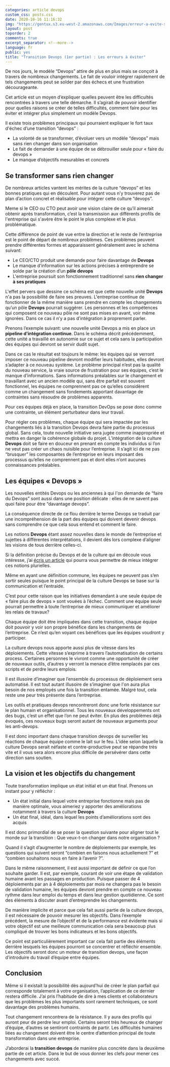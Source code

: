 ```yaml
---
categories: article devops
custom_css: posts.css
date: 2020-10-16 11:16:32
img: "https://gentux.s3.eu-west-2.amazonaws.com/Images/erreur-a-evite-small.png"
layout: post
toporder: 2
comments: true
excerpt_separator: <!--more-->
language: fr
public: yes
title: "Transition Devops (1er partie) : Les erreurs à éviter"
---
```


De nos jours, le modèle “Devops” attire de plus en plus mais se conçoit à
travers de nombreux changements. Le fait de vouloir intégrer rapidement de tels
changements peut se solder par des échecs et une frustration décourageante.

<!--more-->

Cet article est un moyen d’expliquer quelles peuvent être les difficultés
rencontrées à travers une telle démarche. Il s’agirait de pouvoir identifier
pour quelles raisons se créer de telles difficultés, comment faire pour les
éviter et intégrer plus simplement un modèle Devops.

Il existe trois problèmes principaux qui pourraient expliquer le fort taux
d'échec d’une transition “devops” :

* La volonté de se transformer, d’évoluer vers un modèle “devops” mais sans
  rien changer dans son organisation
* Le fait de demander à une équipe de se débrouiller seule pour « faire du
  devops »
* Le manque d’objectifs mesurables et concrets

## Se transformer sans rien changer

De nombreux articles vantent les mérites de la culture “devops” et les bonnes
pratiques qui en découlent. Pour autant vous n’y trouverez pas de plan d’action
concret et réalisable pour intégrer cette culture “devops”.

Meme si le CEO ou CTO peut avoir une vision claire de ce qu’il aimerait obtenir
après transformation, c’est la transmission aux différents profils de
l'entreprise qui s'avère être le point le plus complexe et le plus
problématique.

Cette différence de point de vue entre la direction et le reste de l’entreprise
est le point de départ de nombreux problèmes. Ces problèmes peuvent prendre
différentes formes et apparaissent généralement avec le schéma suivant:

* Le CEO/CTO produit une demande pour faire davantage de **Devops**
* Le manque d’information sur les actions précises à entreprendre se solde par
  la création d’un **pôle devops**
* L'entreprise poursuit son fonctionnement traditionnel sans **rien changer à ses
  pratiques**

L'effet pervers que dessine ce schéma est que cette nouvelle unité **Devops**
n'a pas la possibilité de faire ses preuves. L'entreprise continue de
fonctionner de la même manière sans prendre en compte les changements qu’un
pôle **Devops** pourrait suggérer. Les personnes et les compétences qui
composent ce nouveau pôle ne sont pas mises en avant, voir même ignorées. Dans
ce cas il n’y a pas d’intégration à proprement parler.

Prenons l’exemple suivant: une nouvelle unité Devops a mis en place un
**pipeline d’intégration continue**. Dans le schéma décrit précédemment, cette
unité a travaillé en autonomie sur ce sujet et cela sans la participation des
équipes qui devront se servir dudit sujet.

Dans ce cas le résultat est toujours le même: les équipes qui se verront
imposer ce nouveau pipeline devront modifier leurs habitudes, elles devront
s’adapter à ce nouveau système. Le problème principal n’est pas la qualité du
nouveau service, la vraie source de frustration pour ses équipes, c’est le
manque d’informations. Sans informations préalables sur le changement et
travaillant avec un ancien modèle qui, sans être parfait est souvent
fonctionnel, les équipes ne comprennent pas ce qu’elles considèrent comme un
changement sans fondements apportant davantage de contraintes sans résoudre de
problèmes apparents.

Pour ces équipes déjà en place, la transition DevOps se pose donc comme une
contrainte, un élément perturbateur dans leur travail.

Pour régler ces problèmes, chaque équipe qui sera impactée par les changements
liés à la transition Devops devra faire partie du processus global. Sans cela,
toute nouvelle initiative sera jugée comme inappropriée et mettra en danger la
cohérence globale du projet. L’intégration de la culture **Devops** doit se faire
en douceur en prenant en compte les individus si l’on ne veut pas créer un
chaos nuisible pour l’entreprise. Il s’agit ici de ne pas “brusquer” les
composantes de l’entreprise en leurs imposant des processus qu’elles ne
comprennent pas et dont elles n’ont aucunes connaissances préalables.

## Les équipes « Devops »

Les nouvelles entités Devops ou les anciennes à qui l'on demande de “faire du
Devops” sont aussi dans une position délicate : elles de ne savent pas quoi
faire pour être “davantage devops”.

La conséquence directe de ce flou derrière le terme Devops se traduit par une
incompréhension de la part des équipes qui doivent devenir devops sans
comprendre ce que cela sous entend et comment le faire.

Les notions **Devops** étant assez nouvelles dans le monde de l’entreprise et
sujettes à différentes interprétations, il devient dès lors complexe d’aligner
les visions de tous derrière celles-ci.

Si la définition précise du Devops et de la culture qui en découle vous
intéresse, j’ai [écris un
article](https://romain.soufflet.io/work/devops/sre/2018/08/11/sre-devops-que-font-ils)
qui pourra vous permettre de mieux intégrer ces notions plurielles.

Même en ayant une définition commune, les équipes ne peuvent pas s’en sortir
seules puisque le point principal de la culture Devops se base sur la
communication et l’entraide.

C’est pour cette raison que les initiatives demandant à une seule équipe de «
faire plus de devops » sont vouées à l’échec. Comment une équipe seule pourrait
permettre à toute l’entreprise de mieux communiquer et améliorer les relais de
travaux?

Chaque équipe doit être impliquées dans cette transition, chaque équipe doit
pouvoir y voir son propre bénéfice dans les changements de l’entreprise. Ce
n’est qu’en voyant ces bénéfices que les équipes voudront y participer.

La culture devops nous apporte aussi plus de vitesse dans les déploiements.
Cette vitesse s’exprime à travers l’automatisation de certains process.
Certaines personnes le vivront comme une opportunité de créer de nouveaux
outils, d’autres y verront la menace d’être remplacés par ces scripts et de
perdre leurs emplois.

Il est illusoire d’imaginer que l’ensemble du processus de déploiement sera
automatisé. Il est tout autant illusoire de s’imaginer que l'on aura plus
besoin de nos employés une fois la transition entamée. Malgré tout, cela reste
une peur très présente dans l’entreprise.

Les outils et pratiques devops rencontreront donc une forte résistance sur le
plan humain et organisationnel. Tous les nouveaux développements ont des bugs,
c’est un effet que l’on ne peut éviter. En plus des problèmes déjà évoqués, ces
nouveaux bugs seront autant de nouveaux arguments pour les anti-devops.

Il est donc important dans chaque transition devops de surveiller les réactions
de chaque équipe comme le lait sur le feu. L’idée selon laquelle la culture
Devops serait néfaste et contre-productive peut se répandre très vite et il
vous sera alors encore plus difficile de persévérer dans cette direction sans
soutien.

## La vision et les objectifs du changement

Toute transformation implique un état initial et un état final. Prenons un
instant pour y réfléchir :

* Un état initial dans lequel votre entreprise fonctionne mais pas de manière
  optimale, vous aimeriez y apporter des améliorations notamment à travers la
  culture **Devops**
* Un état final, idéal, dans lequel les points d’améliorations sont des acquis

Il est donc primordial de se poser la question suivante pour aligner tout le
monde sur la transition : Que veux-t-on changer dans notre organisation ?

Quand il s’agit d’augmenter le nombre de déploiements par exemple, les
questions qui suivent seront “combien en faisons nous actuellement ?” et
“combien souhaitons nous en faire à l’avenir ?”.

Dans le même raisonnement, il est aussi important de définir ce que l’on
souhaite garder. Il est, par exemple, courant de voir une étape de validation
humaine avant les passages en production. Puisque passer de 4 déploiements par
an à 4 déploiements par mois ne changera pas le besoin de validation humaine,
les équipes devront prendre en compte ce nouveau rythme dans leur emploi du
temps et dans leur gestion quotidienne. Ce sont des éléments à discuter avant
d’entreprendre les changements.

De manière implicite et parce que cela fait aussi partie de la culture devops,
il est nécessaire de pouvoir mesurer les objectifs. Dans l’exemple précédent,
la mesure de l’objectif et de la performance est évidente mais si votre
objectif est une meilleure communication cela sera beaucoup plus compliqué de
trouver les bons indicateurs et les bons objectifs.

Ce point est particulièrement important car cela fait partie des éléments
derrière lesquels les équipes pourront se concentrer et réfléchir ensemble. Les
objectifs seront donc un moteur de transition devops, une façon d’introduire du
travail d’équipe entre équipes.

## Conclusion

Même si il existait la possibilité dès aujourd’hui de créer le plan parfait qui
corresponde totalement à votre organisation, l’application de ce dernier
restera difficile. J’ai pris l’habitude de dire à mes clients et collaborateurs
que les problèmes les plus importants sont rarement techniques, ce sont
davantage des problèmes humains.

Tout changement rencontrera de la résistance. Il y aura des profils qui auront
peur de perdre leur emploi. Certains seront très heureux de changer d’équipe,
d’autres se sentiront contraints de partir. Les difficultés humaines liées au
changement doivent être le centre d’attention principal de toute transformation
dans une entreprise.

J’aborderai la **transition devops** de manière plus concrète dans la deuxième
partie de cet article. Dans le but de vous donner les clefs pour mener ces
changements avec succé.
